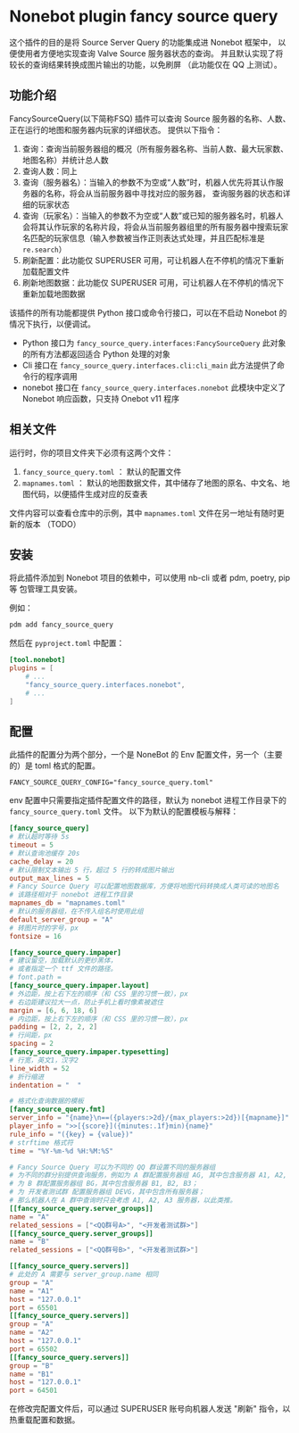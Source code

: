 # Nonebot plugin fancy source query

这个插件的目的是将 Source Server Query 的功能集成进 Nonebot 框架中，
以便使用者方便地实现查询 Valve Source 服务器状态的查询。
并且默认实现了将较长的查询结果转换成图片输出的功能，以免刷屏
（此功能仅在 QQ 上测试）。


## 功能介绍

FancySourceQuery(以下简称FSQ) 插件可以查询 Source 服务器的名称、人数、正在运行的地图和服务器内玩家的详细状态。
提供以下指令：

1. 查询：查询当前服务器组的概况（所有服务器名称、当前人数、最大玩家数、地图名称）并统计总人数
2. 查询人数：同上
3. 查询（服务器名）：当输入的参数不为空或“人数”时，机器人优先将其认作服务器的名称，将会从当前服务器中寻找对应的服务器，
    查询服务器的状态和详细的玩家状态
4. 查询（玩家名）：当输入的参数不为空或“人数”或已知的服务器名时，机器人会将其认作玩家的名称片段，将会从当前服务器组里的所有服务器中搜索玩家名匹配的玩家信息（输入参数被当作正则表达式处理，并且匹配标准是 `re.search`）
5. 刷新配置：此功能仅 SUPERUSER 可用，可让机器人在不停机的情况下重新加载配置文件
6. 刷新地图数据：此功能仅 SUPERUSER 可用，可让机器人在不停机的情况下重新加载地图数据

该插件的所有功能都提供 Python 接口或命令行接口，可以在不启动 Nonebot 的情况下执行，以便调试。

+ Python 接口为 `fancy_source_query.interfaces:FancySourceQuery` 此对象的所有方法都返回适合 Python 处理的对象
+ Cli 接口在 `fancy_source_query.interfaces.cli:cli_main` 此方法提供了命令行的程序调用
+ nonebot 接口在 `fancy_source_query.interfaces.nonebot` 此模块中定义了 Nonebot 响应函数，只支持 Onebot v11 程序

## 相关文件

运行时，你的项目文件夹下必须有这两个文件：

1. `fancy_source_query.toml` ： 默认的配置文件
2. `mapnames.toml` ： 默认的地图数据文件，其中储存了地图的原名、中文名、地图代码，以便插件生成对应的反查表

文件内容可以查看仓库中的示例，其中 `mapnames.toml` 文件在另一地址有随时更新的版本 （TODO）

## 安装

将此插件添加到 Nonebot 项目的依赖中，可以使用 nb-cli 或者 pdm, poetry, pip 等
包管理工具安装。

例如：

```sh
pdm add fancy_source_query
```

然后在 `pyproject.toml` 中配置：

```toml
[tool.nonebot]
plugins = [
    # ...
    "fancy_source_query.interfaces.nonebot",
    # ...
]
```

## 配置

此插件的配置分为两个部分，一个是 NoneBot 的 Env 配置文件，另一个（主要的）是 toml 格式的配置。

```env
FANCY_SOURCE_QUERY_CONFIG="fancy_source_query.toml"
```

env 配置中只需要指定插件配置文件的路径，默认为 nonebot 进程工作目录下的 `fancy_source_query.toml` 文件。
以下为默认的配置模板与解释：

```toml
[fancy_source_query]
# 默认超时等待 5s
timeout = 5
# 默认查询池缓存 20s
cache_delay = 20
# 默认限制文本输出 5 行，超过 5 行的转成图片输出
output_max_lines = 5
# Fancy Source Query 可以配置地图数据库，方便将地图代码转换成人类可读的地图名
# 该路径相对于 nonebot 进程工作目录
mapnames_db = "mapnames.toml"
# 默认的服务器组，在不传入组名时使用此组
default_server_group = "A"
# 转图片时的字号，px
fontsize = 16

[fancy_source_query.impaper]
# 建议留空，加载默认的更纱黑体，
# 或者指定一个 ttf 文件的路径。
# font.path =
[fancy_source_query.impaper.layout]
# 外边距，按上右下左的顺序（和 CSS 里的习惯一致），px
# 右边距建议拉大一点，防止手机上看时像素被遮住
margin = [6, 6, 18, 6]
# 内边距，按上右下左的顺序（和 CSS 里的习惯一致），px
padding = [2, 2, 2, 2]
# 行间距，px
spacing = 2
[fancy_source_query.impaper.typesetting]
# 行宽，英文1，汉字2
line_width = 52
# 折行缩进
indentation = "  "

# 格式化查询数据的模板
[fancy_source_query.fmt]
server_info = "{name}\n==({players:>2d}/{max_players:>2d})[{mapname}]"
player_info = ">>[{score}]({minutes:.1f}min){name}"
rule_info = "({key} = {value})"
# strftime 格式符
time = "%Y-%m-%d %H:%M:%S"

# Fancy Source Query 可以为不同的 QQ 群设置不同的服务器组
# 为不同的群分别提供查询服务，例如为 A 群配置服务器组 AG, 其中包含服务器 A1, A2, A3；
# 为 B 群配置服务器组 BG，其中包含服务器 B1, B2, B3；
# 为 开发者测试群 配置服务器组 DEVG，其中包含所有服务器；
# 那么机器人在 A 群中查询时只会考虑 A1, A2, A3 服务器，以此类推。
[[fancy_source_query.server_groups]]
name = "A"
related_sessions = ["<QQ群号A>", "<开发者测试群>"]
[[fancy_source_query.server_groups]]
name = "B"
related_sessions = ["<QQ群号B>", "<开发者测试群>"]

[[fancy_source_query.servers]]
# 此处的 A 需要与 server_group.name 相同
group = "A"
name = "A1"
host = "127.0.0.1"
port = 65501
[[fancy_source_query.servers]]
group = "A"
name = "A2"
host = "127.0.0.1"
port = 65502
[[fancy_source_query.servers]]
group = "B"
name = "B1"
host = "127.0.0.1"
port = 64501
```

在修改完配置文件后，可以通过 SUPERUSER 账号向机器人发送 "刷新" 指令，以热重载配置和数据。

